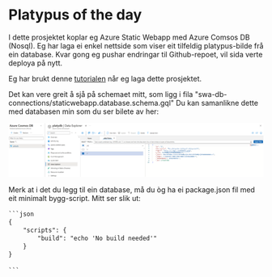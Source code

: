 # Platypus of the day

I dette prosjektet koplar eg Azure Static Webapp med Azure Comsos DB (Nosql). Eg har laga ei enkel nettside som viser eit tilfeldig platypus-bilde frå ein database. Kvar gong eg pushar endringar til Github-repoet, vil sida verte deploya på nytt.

Eg har brukt denne [tutorialen](https://learn.microsoft.com/nb-no/azure/static-web-apps/database-azure-cosmos-db?tabs=powershell) når 
eg laga dette prosjektet.

Det kan vere greit å sjå på schemaet mitt, som ligg i fila "swa-db-connections/staticwebapp.database.schema.gql" Du kan samanlikne dette med databasen min som du ser bilete av her:


![Screenshot frå Azure Cosmos DB](./data.png)

Merk at i det du legg til ein database, må du òg ha ei package.json fil med eit minimalt bygg-script. Mitt ser slik ut:

    ```json
    {
        "scripts": {
            "build": "echo 'No build needed'"
        }
    }
  
    ```





